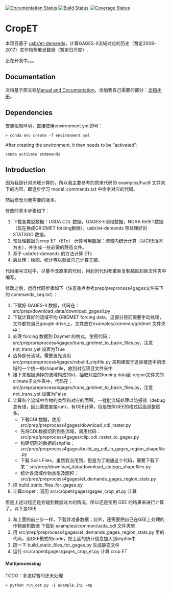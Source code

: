 [![Documentation Status](https://readthedocs.org/projects/cet-demands/badge/?version=latest)](https://cet-demands.readthedocs.io/zh_CN/latest/?badge=latest)
[![Build Status](https://travis-ci.org/OuyangWenyu/et-demands.svg?branch=master)](https://travis-ci.org/github/OuyangWenyu/et-demands)
[![Coverage Status](https://coveralls.io/repos/github/OuyangWenyu/et-demands/badge.svg?branch=master)](https://coveralls.io/github/OuyangWenyu/et-demands?branch=master)

# CropET

本项目基于 [usbr/et-demands](https://github.com/usbr/et-demands)，计算GAGES-II流域对应的历史（暂定2008-2017）农作物蒸散发数据（暂定日尺度）.

正在开发中。。。

## Documentation

文档基于原文档[Manual and Documentation](http://et-demands.readthedocs.io/en/master)，添加我自己需要的部分：[文档手册](https://cet-demands.readthedocs.io/)。

## Dependencies

安装依赖环境，直接使用environment.yml即可：

```
> conda env create -f environment.yml
```

After creating the environment, it then needs to be "activated":

```
conda activate etdemands
```

## Introduction

因为我是针对流域计算的，所以我主要参考的原来代码的 examples/huc8 文件夹下的内容。即逐步学习 model_commands.txt 中命令对应的代码。

然后修改为我需要的版本。

修改时基本步骤如下：

1. 下载各类型数据：USDA CDL 数据，GAGES-II流域数据，NOAA RefET数据（现在换成GRIDMET forcing数据），usbr/et-demands 预处理好的 STATSGO 数据。
2. 预处理数据为crop ET（ETc） 计算可用数据：流域内统计计算（以GEE版本为主），并生成一些必要的静态文件。
3. 基于 usbr/et-demands 的方法计算 ETc
4. 后处理：绘图、统计等以验证自己计算无错。

代码编写过程中，尽量不改原来的代码，用到的代码都重新复制粘贴到新文件夹中编写。

修改之后，运行代码步骤如下（注意重点参考prep/preprocess4gages文件夹下的 commands_seq.txt）：

1. 下载好 GAGES-II 数据，代码在：src/prep/download_data/download_gagesii.py
2. 下载计算好的流域平均 GRIDMET forcing data，这部分目前需要手动处理，文件都在自己google drive上，文件放在examples/common/gridmet 文件夹中；
3. 处理 forcing 数据到 Daymet 的格式，使用代码：src/prep/preprocess4gages/trans_gridmet_to_basin_files.py，注意not_trans_yet 设置为True
4. 选择部分流域，需要首先调用 src/prep/preprocess4gages/rebuild_shpfile.py 来构建属于这些被选中的流域的一个统一的shapefile，放到对应项目文件夹中
5. 接下来根据选择的流域构成的id，抽取对应的forcing data到 region文件夹的climate子文件夹中，代码在：src/prep/preprocess4gages/trans_gridmet_to_basin_files.py，注意not_trans_yet 设置为False
6. 计算各个流域中作物的类型和对应的面积，一批批流域处理以防报错（debug总有错，因此需要直接run）。有GEE计算，但是按照GEE的格式后面调整蛮多。
   - 下载CDL数据，使用src/prep/preprocess4gages/download_cdl_raster.py 
   - 先将CDL数据切割到各流域，调用代码：src/prep/preprocess4gages/clip_cdl_raster_to_gages.py
   - 构建切割的数据的shpfile：src/prep/preprocess4gages/build_ag_cdl_in_gages_region_shapefile.py
   - 下载 Soils Files，虽然我没用到，但是为了跑通这个代码，需要下载下来：src/prep/download_data/download_statsgo_shapefiles.py
   - 统计各流域作物类型及面积：src/prep/preprocess4gages/et_demands_gages_region_stats.py
7. 把 build_static_files_for_gages.py 
8. 计算cropet：调用 src/cropet4gages/gages_crop_et.py 计算

但是上述过程还是会碰到数据过大的情况，所以还是使用 GEE 的结果来进行计算了。以下是GEE

1. 和上面的前三步一样，下载并准备数据；此外，还需要把自己在GEE上处理的 作物面积数据 下载到 examples/common/usda_cdl 文件夹里
2. 用 src/prep/preprocess4gages/et_demands_gages_region_stats.py 里的代码，用GEE模式的code，把上面的统计信息加入到shpfile中
3. 跑一下 build_static_files_for_gages.py 生成静态文件
4. 运行 src/cropet4gages/gages_crop_et.py 计算 crop ET

#### Multiprocessing

TODO：多进程暂时还未处理

```
> python run_cet.py -i example.ini -mp
```
